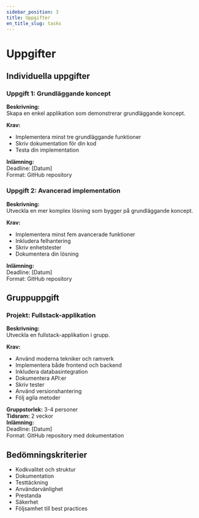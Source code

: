```yaml
---
sidebar_position: 3
title: Uppgifter
en_title_slug: tasks
---
```


# Uppgifter

## Individuella uppgifter

### Uppgift 1: Grundläggande koncept

**Beskrivning:**  
Skapa en enkel applikation som demonstrerar grundläggande koncept.

**Krav:**

- Implementera minst tre grundläggande funktioner
- Skriv dokumentation för din kod
- Testa din implementation

**Inlämning:**  
Deadline: [Datum]  
Format: GitHub repository

### Uppgift 2: Avancerad implementation

**Beskrivning:**  
Utveckla en mer komplex lösning som bygger på grundläggande koncept.

**Krav:**

- Implementera minst fem avancerade funktioner
- Inkludera felhantering
- Skriv enhetstester
- Dokumentera din lösning

**Inlämning:**  
Deadline: [Datum]  
Format: GitHub repository

## Gruppuppgift

### Projekt: Fullstack-applikation

**Beskrivning:**  
Utveckla en fullstack-applikation i grupp.

**Krav:**

- Använd moderna tekniker och ramverk
- Implementera både frontend och backend
- Inkludera databasintegration
- Dokumentera API:er
- Skriv tester
- Använd versionshantering
- Följ agila metoder

**Gruppstorlek:** 3-4 personer  
**Tidsram:** 2 veckor  
**Inlämning:**  
Deadline: [Datum]  
Format: GitHub repository med dokumentation

## Bedömningskriterier

- Kodkvalitet och struktur
- Dokumentation
- Testtäckning
- Användarvänlighet
- Prestanda
- Säkerhet
- Följsamhet till best practices
